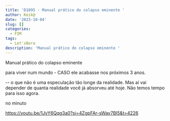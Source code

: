 ```yaml
---
title: 'D1095 - Manual prático do colapso eminente '
author: Keik@
date: '2023-10-04'
slug: []
categories:
  - FIM
tags:
  - Let'sBora
description: 'Manual prático do colapso eminente '
---
```




Manual prático do colapso eminente 

para viver num mundo - CASO ele acabasse nos próximos 3 anos. 

-- o que não é uma especulação tão longe da realidade. Mas aí vai depender de quanta realidade você já absorveu até hoje.
Não temos tempo para isso agora.


no minuto

https://youtu.be/1JvY6Qqg3a0?si=4ZgpFAr-sWav7BI5&t=4226
